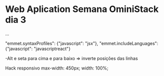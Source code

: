 # Web Aplication Semana OminiStack dia 3
...

"emmet.syntaxProfiles": {"javascript": "jsx"},
"emmet.includeLanguages": {"javascript": "javascriptreact"}

-Alt e seta para cima e para baixo => inverte posições das linhas

Hack responsivo
  max-width: 450px;
  width: 100%;
